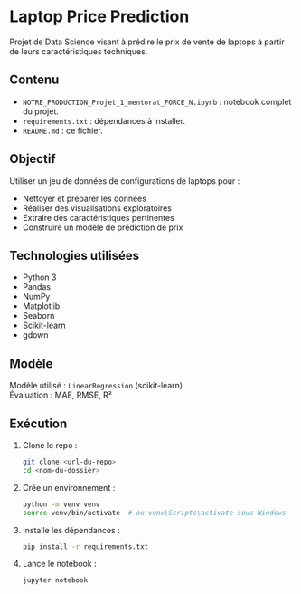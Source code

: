 #  Laptop Price Prediction

Projet de Data Science visant à prédire le prix de vente de laptops à partir de leurs caractéristiques techniques.

##  Contenu

- `NOTRE_PRODUCTION_Projet_1_mentorat_FORCE_N.ipynb` : notebook complet du projet.
- `requirements.txt` : dépendances à installer.
- `README.md` : ce fichier.

##  Objectif

Utiliser un jeu de données de configurations de laptops pour :

- Nettoyer et préparer les données
- Réaliser des visualisations exploratoires
- Extraire des caractéristiques pertinentes
- Construire un modèle de prédiction de prix

##  Technologies utilisées

- Python 3
- Pandas
- NumPy
- Matplotlib
- Seaborn
- Scikit-learn
- gdown

##  Modèle

Modèle utilisé : `LinearRegression` (scikit-learn)  
Évaluation : MAE, RMSE, R²

##  Exécution

1. Clone le repo :
   ```bash
   git clone <url-du-repo>
   cd <nom-du-dossier>
2. Crée un environnement :
   ```bash
   python -m venv venv
   source venv/bin/activate  # ou venv\Scripts\activate sous Windows  
3. Installe les dépendances :
   ```bash
   pip install -r requirements.txt
4. Lance le notebook :
   ```bash
   jupyter notebook

